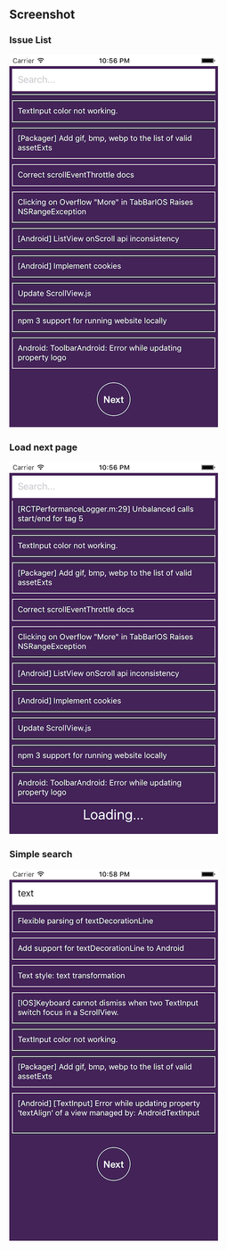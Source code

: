 ## Screenshot

### Issue List
![List](./images/1.png)

### Load next page
![Load next page](./images/2.png)

### Simple search
![Simple search](./images/3.png)
